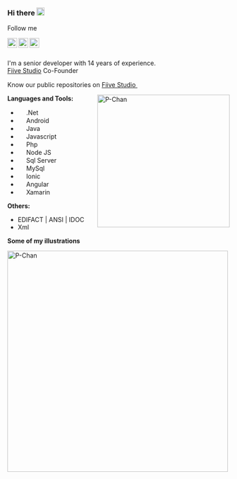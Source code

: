 ### Hi there <img src="https://fiivestudio.com/wp-content/uploads/2020/04/cropped-favicon-32x32.png" width="18px">
Follow me<br />

<a href="https://www.instagram.com/pablodiazvalencia/">
  <img align="left" alt="Pablo's Instagram" width="22px" src="https://cdn.jsdelivr.net/npm/simple-icons@v3/icons/instagram.svg" />
</a>
<a href="https://twitter.com/eiidiaz">
  <img align="left" alt="Pablo's Twitter" width="22px" src="https://cdn.jsdelivr.net/npm/simple-icons@v3/icons/twitter.svg" />
</a>
<a href="https://www.linkedin.com/in/pablodiazvalencia/">
  <img align="left" alt="Pablo's LinkdeIN" width="22px" src="https://cdn.jsdelivr.net/npm/simple-icons@v3/icons/linkedin.svg" />
</a>

<br /><br />

I'm a senior developer with 14 years of experience.<br />
<a href="https://fiivestudio.com/">Fiive Studio</a> Co-Founder
<br />

Know our public repositories on <a href="https://github.com/Fiive-Studio">Fiive Studio <img width="15px" src="https://cdn.jsdelivr.net/npm/simple-icons@v3/icons/github.svg" /></a>

<a href="https://www.instagram.com/p/CEaxCQUJ_mG/">
<img align="right" alt="P-Chan" src="https://drive.google.com/uc?export=view&id=1nq4liv1voCTHEAB2pRJXaYG_xTNYTd94" height="300" />
</a>
  
  **Languages and Tools:**

- <img width="15px" src="https://cdn.jsdelivr.net/npm/simple-icons@v3/icons/dot-net.svg" /> .Net
- <img width="15px" src="https://cdn.jsdelivr.net/npm/simple-icons@v3/icons/android.svg" /> Android
- <img width="15px" src="https://cdn.jsdelivr.net/npm/simple-icons@v3/icons/java.svg" /> Java
- <img width="15px" src="https://cdn.jsdelivr.net/npm/simple-icons@v3/icons/javascript.svg" /> Javascript
- <img width="15px" src="https://cdn.jsdelivr.net/npm/simple-icons@v3/icons/php.svg" /> Php
- <img width="15px" src="https://cdn.jsdelivr.net/npm/simple-icons@v3/icons/node-dot-js.svg" /> Node JS
- <img width="15px" src="https://cdn.jsdelivr.net/npm/simple-icons@v3/icons/microsoftsqlserver.svg" /> Sql Server
- <img width="15px" src="https://cdn.jsdelivr.net/npm/simple-icons@v3/icons/mysql.svg" /> MySql
- <img width="15px" src="https://cdn.jsdelivr.net/npm/simple-icons@v3/icons/ionic.svg" /> Ionic
- <img width="15px" src="https://cdn.jsdelivr.net/npm/simple-icons@v3/icons/angular.svg" /> Angular
- <img width="15px" src="https://cdn.jsdelivr.net/npm/simple-icons@v3/icons/xamarin.svg" /> Xamarin

**Others:**

- EDIFACT | ANSI | IDOC
- Xml

**Some of my illustrations**

<img alt="P-Chan" src="https://drive.google.com/uc?export=view&id=1u_tk-gk-nR8WeD0-tSn0wvJYIp6wHMhP" height="500" />
